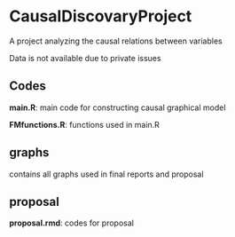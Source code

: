 # CausalDiscovaryProject
A project analyzing the causal relations between variables

Data is not available due to private issues

## Codes

**main.R**: main code for constructing causal graphical model

**FMfunctions.R**: functions used in main.R

## graphs

contains all graphs used in final reports and proposal

## proposal

**proposal.rmd**: codes for proposal

